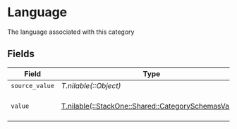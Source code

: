# Language

The language associated with this category


## Fields

| Field                                                                                              | Type                                                                                               | Required                                                                                           | Description                                                                                        | Example                                                                                            |
| -------------------------------------------------------------------------------------------------- | -------------------------------------------------------------------------------------------------- | -------------------------------------------------------------------------------------------------- | -------------------------------------------------------------------------------------------------- | -------------------------------------------------------------------------------------------------- |
| `source_value`                                                                                     | *T.nilable(::Object)*                                                                              | :heavy_minus_sign:                                                                                 | N/A                                                                                                |                                                                                                    |
| `value`                                                                                            | [T.nilable(::StackOne::Shared::CategorySchemasValue)](../../models/shared/categoryschemasvalue.md) | :heavy_minus_sign:                                                                                 | The Locale Code of the language                                                                    | en_GB                                                                                              |